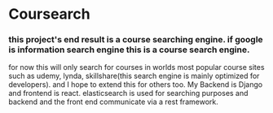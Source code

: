 # Coursearch

### this project's end result is a course searching engine. if google is information search engine this is a course search engine.
for now this will only search for courses in worlds most popular course sites such as udemy, lynda, skillshare(this search engine is mainly optimized for developers). and I hope to extend this for others too. My Backend is Django and frontend is react. elasticsearch is used for searching purposes and backend and the front end communicate via a rest framework.
